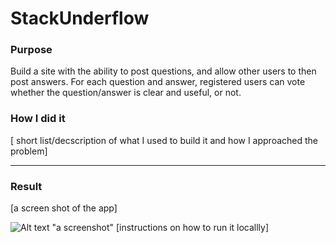 # StackUnderflow

### Purpose ###
Build a site with the ability to post questions, and allow other users to then post answers.
For each question and answer, registered users can vote whether the question/answer is clear
and useful, or not.
​
### How I did it ###
[ short list/decscription of what I used to build it and how I approached the problem]
​
- - - -
### Result ###
[a screen shot of the app]

![Alt text](url/to/screenshot) "a screenshot"
​
[instructions on how to run it locallly]

